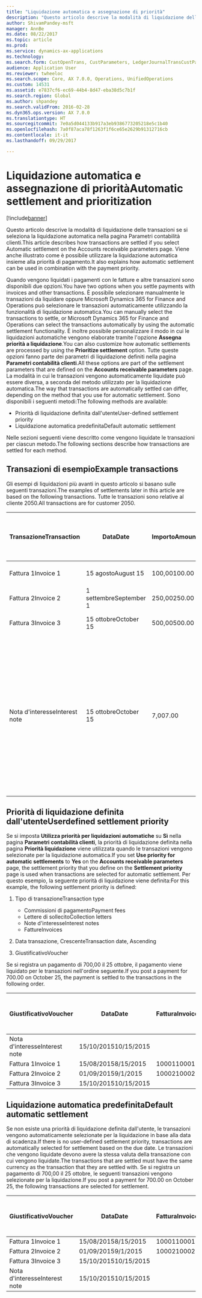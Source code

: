 ```yaml
---
title: "Liquidazione automatica e assegnazione di priorità"
description: "Questo articolo descrive la modalità di liquidazione delle transazioni se si seleziona la liquidazione automatica nella pagina Parametri contabilità clienti. Viene anche illustrato come è possibile utilizzare la liquidazione automatica insieme alla priorità di pagamento."
author: ShivamPandey-msft
manager: AnnBe
ms.date: 08/22/2017
ms.topic: article
ms.prod: 
ms.service: dynamics-ax-applications
ms.technology: 
ms.search.form: CustOpenTrans, CustParameters, LedgerJournalTransCustPaym
audience: Application User
ms.reviewer: twheeloc
ms.search.scope: Core, AX 7.0.0, Operations, UnifiedOperations
ms.custom: 14531
ms.assetid: e7837cf6-ec69-44b4-8d47-eba38d5c7b1f
ms.search.region: Global
ms.author: shpandey
ms.search.validFrom: 2016-02-28
ms.dyn365.ops.version: AX 7.0.0
ms.translationtype: HT
ms.sourcegitcommit: 7e0a5d044133b917a3eb9386773205218e5c1b40
ms.openlocfilehash: 7a0f87aca78f1263f1f6ce65e2629b91312716cb
ms.contentlocale: it-it
ms.lasthandoff: 09/29/2017

---
```


# <a name="automatic-settlement-and-prioritization"></a><span data-ttu-id="2ba51-104">Liquidazione automatica e assegnazione di priorità</span><span class="sxs-lookup"><span data-stu-id="2ba51-104">Automatic settlement and prioritization</span></span>

[!include[banner](../includes/banner.md)]


<span data-ttu-id="2ba51-105">Questo articolo descrive la modalità di liquidazione delle transazioni se si seleziona la liquidazione automatica nella pagina Parametri contabilità clienti.</span><span class="sxs-lookup"><span data-stu-id="2ba51-105">This article describes how transactions are settled if you select Automatic settlement on the Accounts receivable parameters page.</span></span> <span data-ttu-id="2ba51-106">Viene anche illustrato come è possibile utilizzare la liquidazione automatica insieme alla priorità di pagamento.</span><span class="sxs-lookup"><span data-stu-id="2ba51-106">It also explains how automatic settlement can be used in combination with the payment priority.</span></span>

<span data-ttu-id="2ba51-107">Quando vengono liquidati i pagamenti con le fatture e altre transazioni sono disponibili due opzioni.</span><span class="sxs-lookup"><span data-stu-id="2ba51-107">You have two options when you settle payments with invoices and other transactions.</span></span> <span data-ttu-id="2ba51-108">È possibile selezionare manualmente le transazioni da liquidare oppure Microsoft Dynamics 365 for Finance and Operations può selezionare le transazioni automaticamente utilizzando la funzionalità di liquidazione automatica.</span><span class="sxs-lookup"><span data-stu-id="2ba51-108">You can manually select the transactions to settle, or Microsoft Dynamics 365 for Finance and Operations can select the transactions automatically by using the automatic settlement functionality.</span></span> <span data-ttu-id="2ba51-109">È inoltre possibile personalizzare il modo in cui le liquidazioni automatiche vengono elaborate tramite l'opzione **Assegna priorità a liquidazione**.</span><span class="sxs-lookup"><span data-stu-id="2ba51-109">You can also customize how automatic settlements are processed by using the **Prioritize settlement** option.</span></span> <span data-ttu-id="2ba51-110">Tutte queste opzioni fanno parte dei parametri di liquidazione definiti nella pagina **Parametri contabilità clienti**.</span><span class="sxs-lookup"><span data-stu-id="2ba51-110">All these options are part of the settlement parameters that are defined on the **Accounts receivable parameters** page.</span></span> <span data-ttu-id="2ba51-111">La modalità in cui le transazioni vengono automaticamente liquidate può essere diversa, a seconda del metodo utilizzato per la liquidazione automatica.</span><span class="sxs-lookup"><span data-stu-id="2ba51-111">The way that transactions are automatically settled can differ, depending on the method that you use for automatic settlement.</span></span> <span data-ttu-id="2ba51-112">Sono disponibili i seguenti metodi:</span><span class="sxs-lookup"><span data-stu-id="2ba51-112">The following methods are available:</span></span>

-   <span data-ttu-id="2ba51-113">Priorità di liquidazione definita dall'utente</span><span class="sxs-lookup"><span data-stu-id="2ba51-113">User-defined settlement priority</span></span>
-   <span data-ttu-id="2ba51-114">Liquidazione automatica predefinita</span><span class="sxs-lookup"><span data-stu-id="2ba51-114">Default automatic settlement</span></span>

<span data-ttu-id="2ba51-115">Nelle sezioni seguenti viene descritto come vengono liquidate le transazioni per ciascun metodo.</span><span class="sxs-lookup"><span data-stu-id="2ba51-115">The following sections describe how transactions are settled for each method.</span></span>

## <a name="example-transactions"></a><span data-ttu-id="2ba51-116">Transazioni di esempio</span><span class="sxs-lookup"><span data-stu-id="2ba51-116">Example transactions</span></span>
<span data-ttu-id="2ba51-117">Gli esempi di liquidazioni più avanti in questo articolo si basano sulle seguenti transazioni.</span><span class="sxs-lookup"><span data-stu-id="2ba51-117">The examples of settlements later in this article are based on the following transactions.</span></span> <span data-ttu-id="2ba51-118">Tutte le transazioni sono relative al cliente 2050.</span><span class="sxs-lookup"><span data-stu-id="2ba51-118">All transactions are for customer 2050.</span></span>

| <span data-ttu-id="2ba51-119">Transazione</span><span class="sxs-lookup"><span data-stu-id="2ba51-119">Transaction</span></span>   | <span data-ttu-id="2ba51-120">Data</span><span class="sxs-lookup"><span data-stu-id="2ba51-120">Date</span></span>        | <span data-ttu-id="2ba51-121">Importo</span><span class="sxs-lookup"><span data-stu-id="2ba51-121">Amount</span></span> | <span data-ttu-id="2ba51-122">Termini dello sconto di cassa</span><span class="sxs-lookup"><span data-stu-id="2ba51-122">Cash discount terms</span></span> | <span data-ttu-id="2ba51-123">Data sconto di cassa</span><span class="sxs-lookup"><span data-stu-id="2ba51-123">Cash discount date</span></span> | <span data-ttu-id="2ba51-124">Commenti</span><span class="sxs-lookup"><span data-stu-id="2ba51-124">Comments</span></span>                                                                                                                                                                                      |
|---------------|-------------|--------|---------------------|--------------------|-----------------------------------------------------------------------------------------------------------------------------------------------------------------------------------------------|
| <span data-ttu-id="2ba51-125">Fattura 1</span><span class="sxs-lookup"><span data-stu-id="2ba51-125">Invoice 1</span></span>     | <span data-ttu-id="2ba51-126">15 agosto</span><span class="sxs-lookup"><span data-stu-id="2ba51-126">August 15</span></span>   | <span data-ttu-id="2ba51-127">100,00</span><span class="sxs-lookup"><span data-stu-id="2ba51-127">100.00</span></span> | <span data-ttu-id="2ba51-128">2%14, Net 30</span><span class="sxs-lookup"><span data-stu-id="2ba51-128">2%14, Net 30</span></span>        | <span data-ttu-id="2ba51-129">29 agosto</span><span class="sxs-lookup"><span data-stu-id="2ba51-129">August 29</span></span>          |                                                                                                                                                                                               |
| <span data-ttu-id="2ba51-130">Fattura 2</span><span class="sxs-lookup"><span data-stu-id="2ba51-130">Invoice 2</span></span>     | <span data-ttu-id="2ba51-131">1 settembre</span><span class="sxs-lookup"><span data-stu-id="2ba51-131">September 1</span></span> | <span data-ttu-id="2ba51-132">250,00</span><span class="sxs-lookup"><span data-stu-id="2ba51-132">250.00</span></span> | <span data-ttu-id="2ba51-133">2%14, Net 30</span><span class="sxs-lookup"><span data-stu-id="2ba51-133">2%14, Net 30</span></span>        | <span data-ttu-id="2ba51-134">15 settembre</span><span class="sxs-lookup"><span data-stu-id="2ba51-134">September 15</span></span>       |                                                                                                                                                                                               |
| <span data-ttu-id="2ba51-135">Fattura 3</span><span class="sxs-lookup"><span data-stu-id="2ba51-135">Invoice 3</span></span>     | <span data-ttu-id="2ba51-136">15 ottobre</span><span class="sxs-lookup"><span data-stu-id="2ba51-136">October 15</span></span>  | <span data-ttu-id="2ba51-137">500,00</span><span class="sxs-lookup"><span data-stu-id="2ba51-137">500.00</span></span> | <span data-ttu-id="2ba51-138">2% 14/Net 30</span><span class="sxs-lookup"><span data-stu-id="2ba51-138">2% 14/Net 30</span></span>        | <span data-ttu-id="2ba51-139">29 ottobre</span><span class="sxs-lookup"><span data-stu-id="2ba51-139">October 29</span></span>         |                                                                                                                                                                                               |
| <span data-ttu-id="2ba51-140">Nota d'interesse</span><span class="sxs-lookup"><span data-stu-id="2ba51-140">Interest note</span></span> | <span data-ttu-id="2ba51-141">15 ottobre</span><span class="sxs-lookup"><span data-stu-id="2ba51-141">October 15</span></span>  | <span data-ttu-id="2ba51-142">7,00</span><span class="sxs-lookup"><span data-stu-id="2ba51-142">7.00</span></span>   |                     |                    | <span data-ttu-id="2ba51-143">Questa nota d'interesse è per la fattura 1 e la fattura 2.</span><span class="sxs-lookup"><span data-stu-id="2ba51-143">This interest note is for invoice 1 and invoice 2.</span></span> <span data-ttu-id="2ba51-144">L'importo viene calcolato come interesse del 2% sugli importi che sono scaduti da 30 o più giorni.</span><span class="sxs-lookup"><span data-stu-id="2ba51-144">The amount is calculated as 2-percent interest on amounts that are 30 or more days past due.</span></span> <span data-ttu-id="2ba51-145">Ad esempio, 0,02 × (100,00 + 250,00) = 7,00.</span><span class="sxs-lookup"><span data-stu-id="2ba51-145">For example, 0.02 × (100.00 + 250.00) = 7.00.</span></span> |

## <a name="userdefined-settlement-priority"></a><span data-ttu-id="2ba51-146">Priorità di liquidazione definita dall'utente</span><span class="sxs-lookup"><span data-stu-id="2ba51-146">Userdefined settlement priority</span></span>
<span data-ttu-id="2ba51-147">Se si imposta **Utilizza priorità per liquidazioni automatiche** su **Sì** nella pagina **Parametri contabilità clienti**, la priorità di liquidazione definita nella pagina **Priorità liquidazione** viene utilizzata quando le transazioni vengono selezionate per la liquidazione automatica.</span><span class="sxs-lookup"><span data-stu-id="2ba51-147">If you set **Use priority for automatic settlements** to **Yes** on the **Accounts receivable parameters** page, the settlement priority that you define on the **Settlement priority** page is used when transactions are selected for automatic settlement.</span></span> <span data-ttu-id="2ba51-148">Per questo esempio, la seguente priorità di liquidazione viene definita:</span><span class="sxs-lookup"><span data-stu-id="2ba51-148">For this example, the following settlement priority is defined:</span></span>

1.  <span data-ttu-id="2ba51-149">Tipo di transazione</span><span class="sxs-lookup"><span data-stu-id="2ba51-149">Transaction type</span></span>
    -   <span data-ttu-id="2ba51-150">Commissioni di pagamento</span><span class="sxs-lookup"><span data-stu-id="2ba51-150">Payment fees</span></span>
    -   <span data-ttu-id="2ba51-151">Lettere di sollecito</span><span class="sxs-lookup"><span data-stu-id="2ba51-151">Collection letters</span></span>
    -   <span data-ttu-id="2ba51-152">Note d'interesse</span><span class="sxs-lookup"><span data-stu-id="2ba51-152">Interest notes</span></span>
    -   <span data-ttu-id="2ba51-153">Fatture</span><span class="sxs-lookup"><span data-stu-id="2ba51-153">Invoices</span></span>

2.  <span data-ttu-id="2ba51-154">Data transazione, Crescente</span><span class="sxs-lookup"><span data-stu-id="2ba51-154">Transaction date, Ascending</span></span>
3.  <span data-ttu-id="2ba51-155">Giustificativo</span><span class="sxs-lookup"><span data-stu-id="2ba51-155">Voucher</span></span>

<span data-ttu-id="2ba51-156">Se si registra un pagamento di 700,00 il 25 ottobre, il pagamento viene liquidato per le transazioni nell'ordine seguente.</span><span class="sxs-lookup"><span data-stu-id="2ba51-156">If you post a payment for 700.00 on October 25, the payment is settled to the transactions in the following order.</span></span>

| <span data-ttu-id="2ba51-157">Giustificativo</span><span class="sxs-lookup"><span data-stu-id="2ba51-157">Voucher</span></span>       | <span data-ttu-id="2ba51-158">Data</span><span class="sxs-lookup"><span data-stu-id="2ba51-158">Date</span></span>       | <span data-ttu-id="2ba51-159">Fattura</span><span class="sxs-lookup"><span data-stu-id="2ba51-159">Invoice</span></span> | <span data-ttu-id="2ba51-160">Importo nella valuta della transazione</span><span class="sxs-lookup"><span data-stu-id="2ba51-160">Amount in transaction currency</span></span> | <span data-ttu-id="2ba51-161">Importo da liquidare</span><span class="sxs-lookup"><span data-stu-id="2ba51-161">Amount to settle</span></span> | <span data-ttu-id="2ba51-162">Saldo</span><span class="sxs-lookup"><span data-stu-id="2ba51-162">Balance</span></span> | <span data-ttu-id="2ba51-163">Valuta</span><span class="sxs-lookup"><span data-stu-id="2ba51-163">Currency</span></span> |
|---------------|------------|---------|--------------------------------|------------------|---------|----------|
| <span data-ttu-id="2ba51-164">Nota d'interesse</span><span class="sxs-lookup"><span data-stu-id="2ba51-164">Interest note</span></span> | <span data-ttu-id="2ba51-165">15/10/2015</span><span class="sxs-lookup"><span data-stu-id="2ba51-165">10/15/2015</span></span> |         | <span data-ttu-id="2ba51-166">7,00</span><span class="sxs-lookup"><span data-stu-id="2ba51-166">7.00</span></span>                           | <span data-ttu-id="2ba51-167">7,00</span><span class="sxs-lookup"><span data-stu-id="2ba51-167">7.00</span></span>             | <span data-ttu-id="2ba51-168">0,00</span><span class="sxs-lookup"><span data-stu-id="2ba51-168">0.00</span></span>    | <span data-ttu-id="2ba51-169">GBP</span><span class="sxs-lookup"><span data-stu-id="2ba51-169">USD</span></span>      |
| <span data-ttu-id="2ba51-170">Fattura 1</span><span class="sxs-lookup"><span data-stu-id="2ba51-170">Invoice 1</span></span>     | <span data-ttu-id="2ba51-171">15/08/2015</span><span class="sxs-lookup"><span data-stu-id="2ba51-171">8/15/2015</span></span>  | <span data-ttu-id="2ba51-172">10001</span><span class="sxs-lookup"><span data-stu-id="2ba51-172">10001</span></span>   | <span data-ttu-id="2ba51-173">100,00</span><span class="sxs-lookup"><span data-stu-id="2ba51-173">100.00</span></span>                         | <span data-ttu-id="2ba51-174">100,00</span><span class="sxs-lookup"><span data-stu-id="2ba51-174">100.00</span></span>           | <span data-ttu-id="2ba51-175">0,00</span><span class="sxs-lookup"><span data-stu-id="2ba51-175">0.00</span></span>    | <span data-ttu-id="2ba51-176">GBP</span><span class="sxs-lookup"><span data-stu-id="2ba51-176">USD</span></span>      |
| <span data-ttu-id="2ba51-177">Fattura 2</span><span class="sxs-lookup"><span data-stu-id="2ba51-177">Invoice 2</span></span>     | <span data-ttu-id="2ba51-178">01/09/2015</span><span class="sxs-lookup"><span data-stu-id="2ba51-178">9/1/2015</span></span>   | <span data-ttu-id="2ba51-179">10002</span><span class="sxs-lookup"><span data-stu-id="2ba51-179">10002</span></span>   | <span data-ttu-id="2ba51-180">250,00</span><span class="sxs-lookup"><span data-stu-id="2ba51-180">250.00</span></span>                         | <span data-ttu-id="2ba51-181">250,00</span><span class="sxs-lookup"><span data-stu-id="2ba51-181">250.00</span></span>           | <span data-ttu-id="2ba51-182">0,00</span><span class="sxs-lookup"><span data-stu-id="2ba51-182">0.00</span></span>    | <span data-ttu-id="2ba51-183">GBP</span><span class="sxs-lookup"><span data-stu-id="2ba51-183">USD</span></span>      |
| <span data-ttu-id="2ba51-184">Fattura 3</span><span class="sxs-lookup"><span data-stu-id="2ba51-184">Invoice 3</span></span>     | <span data-ttu-id="2ba51-185">15/10/2015</span><span class="sxs-lookup"><span data-stu-id="2ba51-185">10/15/2015</span></span> |         | <span data-ttu-id="2ba51-186">500,00</span><span class="sxs-lookup"><span data-stu-id="2ba51-186">500.00</span></span>                         | <span data-ttu-id="2ba51-187">343,00</span><span class="sxs-lookup"><span data-stu-id="2ba51-187">343.00</span></span>           | <span data-ttu-id="2ba51-188">157,00</span><span class="sxs-lookup"><span data-stu-id="2ba51-188">157.00</span></span>  | <span data-ttu-id="2ba51-189">GBP</span><span class="sxs-lookup"><span data-stu-id="2ba51-189">USD</span></span>      |

## <a name="default-automatic-settlement"></a><span data-ttu-id="2ba51-190">Liquidazione automatica predefinita</span><span class="sxs-lookup"><span data-stu-id="2ba51-190">Default automatic settlement</span></span>
<span data-ttu-id="2ba51-191">Se non esiste una priorità di liquidazione definita dall'utente, le transazioni vengono automaticamente selezionate per la liquidazione in base alla data di scadenza.</span><span class="sxs-lookup"><span data-stu-id="2ba51-191">If there is no user-defined settlement priority, transactions are automatically selected for settlement based on the due date.</span></span> <span data-ttu-id="2ba51-192">Le transazioni che vengono liquidate devono avere la stessa valuta della transazione con cui vengono liquidate.</span><span class="sxs-lookup"><span data-stu-id="2ba51-192">The transactions that are settled must have the same currency as the transaction that they are settled with.</span></span> <span data-ttu-id="2ba51-193">Se si registra un pagamento di 700,00 il 25 ottobre, le seguenti transazioni vengono selezionate per la liquidazione.</span><span class="sxs-lookup"><span data-stu-id="2ba51-193">If you post a payment for 700.00 on October 25, the following transactions are selected for settlement.</span></span>

| <span data-ttu-id="2ba51-194">Giustificativo</span><span class="sxs-lookup"><span data-stu-id="2ba51-194">Voucher</span></span>       | <span data-ttu-id="2ba51-195">Data</span><span class="sxs-lookup"><span data-stu-id="2ba51-195">Date</span></span>       | <span data-ttu-id="2ba51-196">Fattura</span><span class="sxs-lookup"><span data-stu-id="2ba51-196">Invoice</span></span> | <span data-ttu-id="2ba51-197">Importo nella valuta della transazione</span><span class="sxs-lookup"><span data-stu-id="2ba51-197">Amount in transaction currency</span></span> | <span data-ttu-id="2ba51-198">Importo da liquidare</span><span class="sxs-lookup"><span data-stu-id="2ba51-198">Amount to settle</span></span> | <span data-ttu-id="2ba51-199">Saldo</span><span class="sxs-lookup"><span data-stu-id="2ba51-199">Balance</span></span> | <span data-ttu-id="2ba51-200">Valuta</span><span class="sxs-lookup"><span data-stu-id="2ba51-200">Currency</span></span> |
|---------------|------------|---------|--------------------------------|------------------|---------|----------|
| <span data-ttu-id="2ba51-201">Fattura 1</span><span class="sxs-lookup"><span data-stu-id="2ba51-201">Invoice 1</span></span>     | <span data-ttu-id="2ba51-202">15/08/2015</span><span class="sxs-lookup"><span data-stu-id="2ba51-202">8/15/2015</span></span>  | <span data-ttu-id="2ba51-203">10001</span><span class="sxs-lookup"><span data-stu-id="2ba51-203">10001</span></span>   | <span data-ttu-id="2ba51-204">100,00</span><span class="sxs-lookup"><span data-stu-id="2ba51-204">100.00</span></span>                         | <span data-ttu-id="2ba51-205">100,00</span><span class="sxs-lookup"><span data-stu-id="2ba51-205">100.00</span></span>           | <span data-ttu-id="2ba51-206">0,00</span><span class="sxs-lookup"><span data-stu-id="2ba51-206">0.00</span></span>    | <span data-ttu-id="2ba51-207">GBP</span><span class="sxs-lookup"><span data-stu-id="2ba51-207">USD</span></span>      |
| <span data-ttu-id="2ba51-208">Fattura 2</span><span class="sxs-lookup"><span data-stu-id="2ba51-208">Invoice 2</span></span>     | <span data-ttu-id="2ba51-209">01/09/2015</span><span class="sxs-lookup"><span data-stu-id="2ba51-209">9/1/2015</span></span>   | <span data-ttu-id="2ba51-210">10002</span><span class="sxs-lookup"><span data-stu-id="2ba51-210">10002</span></span>   | <span data-ttu-id="2ba51-211">250,00</span><span class="sxs-lookup"><span data-stu-id="2ba51-211">250.00</span></span>                         | <span data-ttu-id="2ba51-212">250,00</span><span class="sxs-lookup"><span data-stu-id="2ba51-212">250.00</span></span>           | <span data-ttu-id="2ba51-213">0,00</span><span class="sxs-lookup"><span data-stu-id="2ba51-213">0.00</span></span>    | <span data-ttu-id="2ba51-214">GBP</span><span class="sxs-lookup"><span data-stu-id="2ba51-214">USD</span></span>      |
| <span data-ttu-id="2ba51-215">Fattura 3</span><span class="sxs-lookup"><span data-stu-id="2ba51-215">Invoice 3</span></span>     | <span data-ttu-id="2ba51-216">15/10/2015</span><span class="sxs-lookup"><span data-stu-id="2ba51-216">10/15/2015</span></span> |         | <span data-ttu-id="2ba51-217">500,00</span><span class="sxs-lookup"><span data-stu-id="2ba51-217">500.00</span></span>                         | <span data-ttu-id="2ba51-218">350,00</span><span class="sxs-lookup"><span data-stu-id="2ba51-218">350.00</span></span>           | <span data-ttu-id="2ba51-219">150,00</span><span class="sxs-lookup"><span data-stu-id="2ba51-219">150.00</span></span>  | <span data-ttu-id="2ba51-220">GBP</span><span class="sxs-lookup"><span data-stu-id="2ba51-220">USD</span></span>      |
| <span data-ttu-id="2ba51-221">Nota d'interesse</span><span class="sxs-lookup"><span data-stu-id="2ba51-221">Interest note</span></span> | <span data-ttu-id="2ba51-222">15/10/2015</span><span class="sxs-lookup"><span data-stu-id="2ba51-222">10/15/2015</span></span> |         | <span data-ttu-id="2ba51-223">7,00</span><span class="sxs-lookup"><span data-stu-id="2ba51-223">7.00</span></span>                           | <span data-ttu-id="2ba51-224">0,00</span><span class="sxs-lookup"><span data-stu-id="2ba51-224">0.00</span></span>             | <span data-ttu-id="2ba51-225">0,00</span><span class="sxs-lookup"><span data-stu-id="2ba51-225">0.00</span></span>    | <span data-ttu-id="2ba51-226">GBP</span><span class="sxs-lookup"><span data-stu-id="2ba51-226">USD</span></span>      |






